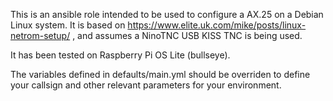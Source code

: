 This is an ansible role intended to be used to configure a AX.25 on a Debian Linux system.
It is based on https://www.elite.uk.com/mike/posts/linux-netrom-setup/ , and assumes
a NinoTNC USB KISS TNC is being used.

It has been tested on Raspberry Pi OS Lite (bullseye).

The variables defined in defaults/main.yml should be overriden to define your callsign
and other relevant parameters for your environment.
